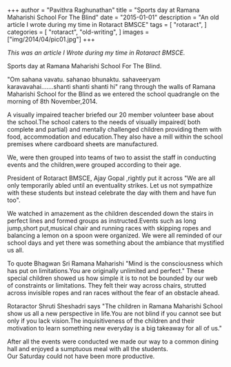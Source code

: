 +++
author = "Pavithra Raghunathan"
title = "Sports day at Ramana Maharishi School For The Blind"
date = "2015-01-01"
description = "An old article I wrote during my time in Rotaract BMSCE"
tags = [
    "rotaract",
]
categories = [
    "rotaract",
    "old-writing",
]
images  = ["img/2014/04/pic01.jpg"]
+++

*This was an article I Wrote during my time in Rotaract BMSCE.*

Sports day at Ramana Maharishi School For The Blind.

"Om sahana vavatu. sahanao bhunaktu. sahaveeryam karavavahai.......shanti shanti shanti hi" rang through the walls of Ramana Maharishi School for the Blind as we entered the school quadrangle on the morning of 8th November,2014.

A visually impaired teacher briefed our 20 member volunteer base about the school.The school caters to the needs of visually impaired( both complete and partial) and mentally challenged children providing them with food, accommodation and education.They also have a mill within the school premises where cardboard sheets are manufactured.

We, were then grouped into teams of two to assist the staff in conducting events and the children,were grouped according to their age.

President of Rotaract BMSCE, Ajay Gopal ,rightly put it across "We are all only temporarily abled until an eventuality strikes. Let us not sympathize with these students but instead celebrate the day with them and have fun too".

We watched in amazement as the children descended down the stairs in perfect lines and formed groups as instructed.Events such as long jump,short put,musical chair and running races with skipping ropes and balancing a lemon on a spoon were organized. We were all reminded of our school days and yet there was something about the ambiance that mystified us all.

To quote Bhagwan Sri Ramana Maharishi "Mind is the consciousness which has put on limitations.You are originally unlimited and perfect." These special children showed us how simple it is to not be bounded by our web of constraints or limitations. They felt their way across chairs, strutted across invisible ropes and ran races without the fear of an obstacle ahead.

Rotaractor Shruti Sheshadri says "The children in Ramana Maharishi School show us all a new perspective in life.You are not blind if you cannot see but only if you lack vision.The inquisitiveness of the children and their motivation to learn something new everyday is a big takeaway for all of us."

After all the events were conducted we made our way to a common dining hall and enjoyed a sumptuous meal with all the students. Our Saturday could not have been more productive.